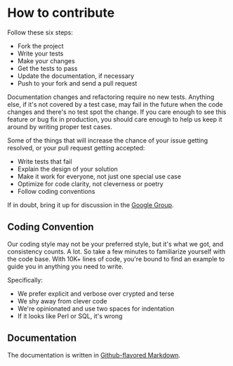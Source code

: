 # How to contribute

Follow these six steps:

* Fork the project
* Write your tests
* Make your changes
* Get the tests to pass
* Update the documentation, if necessary
* Push to your fork and send a pull request

Documentation changes and refactoring require no new tests.  Anything else, if
it's not covered by a test case, may fail in the future when the code changes
and there's no test spot the change.  If you care enough to see this feature or
bug fix in production, you should care enough to help us keep it around by
writing proper test cases.

Some of the things that will increase the chance of your issue getting resolved,
or your pull request getting accepted:

* Write tests that fail
* Explain the design of your solution
* Make it work for everyone, not just one special use case
* Optimize for code clarity, not cleverness or poetry
* Follow coding conventions

If in doubt, bring it up for discussion in the [Google
Group](https://groups.google.com/forum/?hl=en#!forum/zombie-js).


## Coding Convention

Our coding style may not be your preferred style, but it's what we got, and
consistency counts.  A lot.  So take a few minutes to familiarize yourself with
the code base.  With 10K+ lines of code, you're bound to find an example to
guide you in anything you need to write.

Specifically:

* We prefer explicit and verbose over crypted and terse
* We shy away from clever code
* We're opinionated and use two spaces for indentation
* If it looks like Perl or SQL, it's wrong


## Documentation

The documentation is written in [Github-flavored
Markdown](https://github.com/vmg/sundown).

